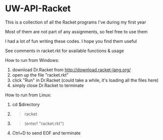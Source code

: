 # UW-API-Racket

This is a collection of all the Racket programs I've during my first year

Most of them are not part of any assignments, so feel free to use them

I had a lot of fun writing these codes. I hope you find them useful



See comments in racket.rkt for available functions & usage


How to run from Windows:

1. download Dr.Racket from http://download.racket-lang.org/
2. open up the file "racket.rkt"
3. click "Run" in Dr.Racket (could take a while, it's loading all the files here)
4. simply close Dr.Racket to terminate


How to run from Linux:

1. cd $directory
2. >racket
3. >(enter! "racket.rkt")
4. Ctrl+D to send EOF and terminate
